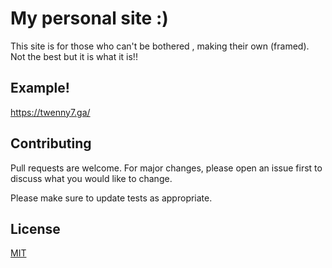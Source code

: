 # My personal site :)

This site is for those who can't be bothered , making their own (framed). Not the best but it is what it is!!

## Example!

https://twenny7.ga/


## Contributing
Pull requests are welcome. For major changes, please open an issue first to discuss what you would like to change.

Please make sure to update tests as appropriate.

## License
[MIT](https://choosealicense.com/licenses/mit/)
